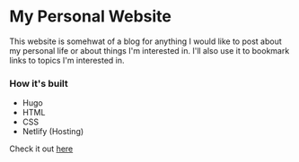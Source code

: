 # My Personal Website

This website is somehwat of a blog for anything I would like to post about my personal life or about things I'm interested in. I'll also use it to bookmark links to topics I'm interested in.

### How it's built

- Hugo
- HTML
- CSS
- Netlify (Hosting)

Check it out [here](/https://edwardcafarella.com)

